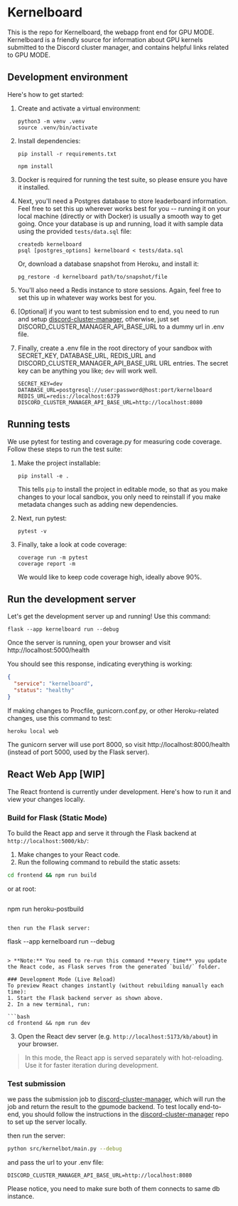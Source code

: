 # Kernelboard

This is the repo for Kernelboard, the webapp front end for GPU MODE. Kernelboard
is a friendly source for information about GPU kernels submitted to the Discord
cluster manager, and contains helpful links related to GPU MODE.

## Development environment

Here's how to get started:

1. Create and activate a virtual environment:

   ```shell
   python3 -m venv .venv
   source .venv/bin/activate
   ```

2. Install dependencies:

   ```shell
   pip install -r requirements.txt
   ```

   ```shell
   npm install
   ```

3. Docker is required for running the test suite, so please ensure you have it
   installed.

4. Next, you'll need a Postgres database to store leaderboard information. Feel
   free to set this up wherever works best for you -- running it on your local
   machine (directly or with Docker) is usually a smooth way to get going. Once
   your database is up and running, load it with sample data using the provided
   `tests/data.sql` file:

   ```shell
   createdb kernelboard
   psql [postgres_options] kernelboard < tests/data.sql
   ```

   Or, download a database snapshot from Heroku, and install it:

   ```shell
   pg_restore -d kernelboard path/to/snapshot/file
   ```

5. You'll also need a Redis instance to store sessions. Again, feel free to set
   this up in whatever way works best for you.

6. [Optional] if you want to test submission end to end, you need to run and setup [discord-cluster-manager](https://github.com/gpu-mode/discord-cluster-manager), otherwise, just set DISCORD_CLUSTER_MANAGER_API_BASE_URL to a dummy url in .env file.

7. Finally, create a .env file in the root directory of your sandbox with
   SECRET_KEY, DATABASE_URL, REDIS_URL and DISCORD_CLUSTER_MANAGER_API_BASE_URL URL entries. The secret key can be
   anything you like; `dev` will work well.

   ```env
   SECRET_KEY=dev
   DATABASE_URL=postgresql://user:password@host:port/kernelboard
   REDIS_URL=redis://localhost:6379
   DISCORD_CLUSTER_MANAGER_API_BASE_URL=http://localhost:8080
   ```

## Running tests

We use pytest for testing and coverage.py for measuring code coverage. Follow
these steps to run the test suite:

1. Make the project installable:

   ```shell
   pip install -e .
   ```
   This tells `pip` to install the project in editable mode, so that as you make
   changes to your local sandbox, you only need to reinstall if you make
   metadata changes such as adding new dependencies.

2. Next, run pytest:

   ```shell
   pytest -v
   ```

3. Finally, take a look at code coverage:

   ```shell
   coverage run -m pytest
   coverage report -m
   ```

   We would like to keep code coverage high, ideally above 90%.

## Run the development server

Let's get the development server up and running! Use this command:

```
flask --app kernelboard run --debug
```
Once the server is running, open your browser and visit
http://localhost:5000/health

You should see this response, indicating everything is working:

```json
{
  "service": "kernelboard",
  "status": "healthy"
}
```

If making changes to Procfile, gunicorn.conf.py, or other Heroku-related
changes, use this command to test:

```
heroku local web
```

The gunicorn server will use port 8000, so visit http://localhost:8000/health
(instead of port 5000, used by the Flask server).

## React Web App [WIP]

The React frontend is currently under development. Here's how to run it and view your changes locally.

### Build for Flask (Static Mode)
To build the React app and serve it through the Flask backend at `http://localhost:5000/kb/`:

1. Make changes to your React code.
2. Run the following command to rebuild the static assets:

```bash
cd frontend && npm run build
```
or at root:
```bash
```
npm run heroku-postbuild
```

then run the Flask server:
```
flask --app kernelboard run --debug
```

> **Note:** You need to re-run this command **every time** you update the React code, as Flask serves from the generated `build/` folder.

### Development Mode (Live Reload)
To preview React changes instantly (without rebuilding manually each time):
1. Start the Flask backend server as shown above.
2. In a new terminal, run:

```bash
cd frontend && npm run dev
```

3. Open the React dev server (e.g. `http://localhost:5173/kb/about`) in your browser.

> In this mode, the React app is served separately with hot-reloading. Use it for faster iteration during development.

### Test submission
we pass the submission job to [discord-cluster-manager](https://github.com/gpu-mode/discord-cluster-manager), which will run the job and return the result to the gpumode backend. To test locally end-to-end, you should follow the instructions in the [discord-cluster-manager](https://github.com/gpu-mode/discord-cluster-manager) repo to set up the server locally.

 then run the server:
```bash
python src/kernelbot/main.py --debug
```
and pass the url to your .env file:
```env
DISCORD_CLUSTER_MANAGER_API_BASE_URL=http://localhost:8080
```
Please notice, you need to make sure both of them connects to same db instance.
